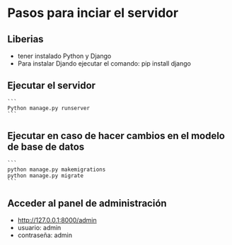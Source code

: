 # Pasos para inciar el servidor

## Liberias
* tener instalado Python y Django
* Para instalar Djando ejecutar el comando: pip install django

## Ejecutar el servidor
    ```
    Python manage.py runserver
    ```

## Ejecutar en caso de hacer cambios en el modelo de base de datos
    ```
    python manage.py makemigrations
    python manage.py migrate
    ```

## Acceder al panel de administración
* http://127.0.0.1:8000/admin
* usuario: admin
* contraseña: admin